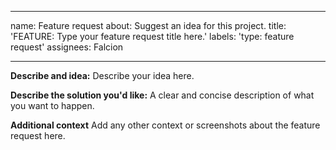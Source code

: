 ----
name: Feature request
about: Suggest an idea for this project.
title: 'FEATURE: Type your feature request title here.'
labels: 'type: feature request'
assignees: Falcion

---

**Describe and idea:**
Describe your idea here.

**Describe the solution you'd like:**
A clear and concise description of what you want to happen.

**Additional context**
Add any other context or screenshots about the feature request here.